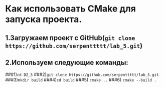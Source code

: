 # Как использовать CMake для запуска проекта.
## 1.Загружаем проект с GitHub(``` git clone https://github.com/serpenttttt/lab_5.git ```)
## 2.Используем следующие команды:
###1)``` cd DZ_5 ```
###2)``` git clone https://github.com/serpenttttt/lab_5.git ```
###3)```mkdir build```
###4)```cd build```
###5)   ```cmake ..```
###6)   ```cmake --build .```
